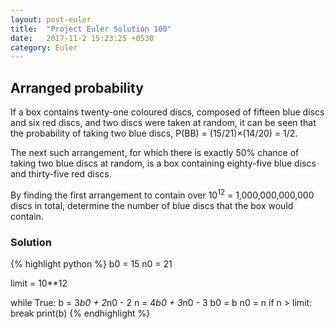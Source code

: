 ```yaml
---
layout: post-euler
title:  "Project Euler Solution 100"
date:   2017-11-2 15:23:25 +0530
category: Euler
---
```


<h2>Arranged probability</h2>
<div><p>If a box contains twenty-one coloured discs, composed of fifteen blue discs and six red discs, and two discs were taken at random, it can be seen that the probability of taking two blue discs, P(BB) = (15/21)×(14/20) = 1/2.</p><p>The next such arrangement, for which there is exactly 50% chance of taking two blue discs at random, is a box containing eighty-five blue discs and thirty-five red discs.</p><p>By finding the first arrangement to contain over 10<sup>12</sup> = 1,000,000,000,000 discs in total, determine the number of blue discs that the box would contain.</p></div>

### Solution

{% highlight python %}
b0 = 15
n0 = 21

limit = 10**12

while True:
	b = 3*b0 + 2*n0 - 2
	n = 4*b0 + 3*n0 - 3
	b0 = b
	n0 = n
	if n > limit:
		break
print(b)
{% endhighlight %}
